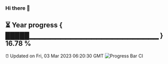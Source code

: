 ### Hi there 👋
⏳ Year progress { █████▁▁▁▁▁▁▁▁▁▁▁▁▁▁▁▁▁▁▁▁▁▁▁▁▁ } 16.78 %
---
⏰ Updated on Fri, 03 Mar 2023 06:20:30 GMT
![Progress Bar CI](https://github.com/liununu/liununu/workflows/Progress%20Bar%20CI/badge.svg)
